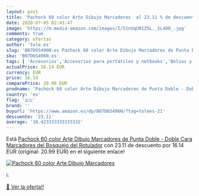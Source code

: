 ```yaml
---
layout: post
title: 'Pachock 60 color Arte Dibujo Marcadores  al 23.11 % de descuento'
date: 2020-07-05 02:43:47
image: 'https://m.media-amazon.com/images/I/51nUqU01Z5L._SL400_.jpg'
comments: true
category: ofertas
author: 'tole.es'
slug: 'B07D6S496N-es Pachock 60 color Arte Dibujo Marcadores de Punta Doble -...'
sku: 'B07D6S496N-es'
tags: [ 'Accesorios','Accesorios para portátiles y netbooks','Bolsas y fundas para portátiles y netbooks','Bolígrafos, lápices y útiles de escritura','Equipaje','Informática','Mochilas','Mochilas para portátiles y netbooks','Mochilas tipo casual','Oficina y papelería','Rotuladores permanentes','Rotuladores y subrayadores','rotulador', ]
actualPrice: 16.14 EUR
currency: EUR
price: 16.14
comparePrice: 20.99 EUR
prodname: 'Pachock 60 color Arte Dibujo Marcadores de Punta Doble - Doble Cara Marcadores del Bosquejo del Rotulador'
country: 'es'
flag: '🇪🇸'
brand: ''
buyurl: 'https://www.amazon.es/dp/B07D6S496N/?tag=tolees-21'
descuento: '23.11'
average: '18.423333333333332'
---
```


Está [Pachock 60 color Arte Dibujo Marcadores de Punta Doble - Doble Cara Marcadores del Bosquejo del Rotulador](https://www.amazon.es/dp/B07D6S496N/?tag=tolees-21) con 23.11 de descuento por 16.14 EUR (original: 20.99 EUR) en el siguiente enlace!

[![Pachock 60 color Arte Dibujo Marcadores ](https://m.media-amazon.com/images/I/51nUqU01Z5L._SL400_.jpg)](https://www.amazon.es/dp/B07D6S496N/?tag=tolees-21)

ℹ️:


[🛒 Ver la oferta!!](https://www.amazon.es/dp/B07D6S496N/?tag=tolees-21)
